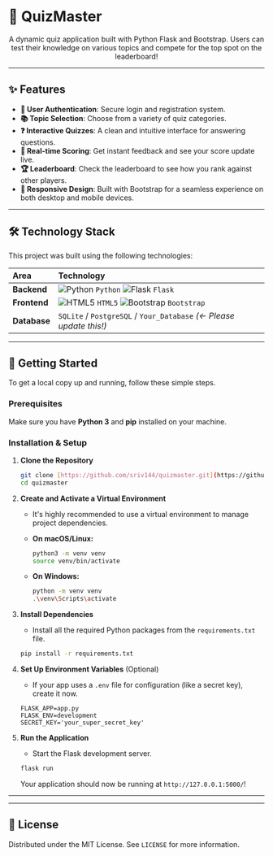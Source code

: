 # 🧠 QuizMaster

<div align="center">
  <p>
    A dynamic quiz application built with Python Flask and Bootstrap. Users can test their knowledge on various topics and compete for the top spot on the leaderboard!
  </p>
</div>



---

## ✨ Features

* **👤 User Authentication**: Secure login and registration system.
* **📚 Topic Selection**: Choose from a variety of quiz categories.
* **❓ Interactive Quizzes**: A clean and intuitive interface for answering questions.
* **💯 Real-time Scoring**: Get instant feedback and see your score update live.
* **🏆 Leaderboard**: Check the leaderboard to see how you rank against other players.
* **📱 Responsive Design**: Built with Bootstrap for a seamless experience on both desktop and mobile devices.

---

## 🛠️ Technology Stack

This project was built using the following technologies:

| Area      | Technology                                                                                                                                                                   |
| :-------- | :--------------------------------------------------------------------------------------------------------------------------------------------------------------------------- |
| **Backend** | ![Python](https://img.shields.io/badge/Python-3776AB?style=flat&logo=python&logoColor=white) `Python` ![Flask](https://img.shields.io/badge/Flask-000000?style=flat&logo=flask&logoColor=white) `Flask` |
| **Frontend** | ![HTML5](https://img.shields.io/badge/HTML5-E34F26?style=flat&logo=html5&logoColor=white) `HTML5` ![Bootstrap](https://img.shields.io/badge/Bootstrap-7952B3?style=flat&logo=bootstrap&logoColor=white) `Bootstrap` |
| **Database** | `SQLite` / `PostgreSQL` / `Your_Database` _(<- Please update this!)_                                                                                                       |

---

## 🚀 Getting Started

To get a local copy up and running, follow these simple steps.

### Prerequisites

Make sure you have **Python 3** and **pip** installed on your machine.

### Installation & Setup

1.  **Clone the Repository**
    ```sh
    git clone [https://github.com/sriv144/quizmaster.git](https://github.com/sriv144/quizmaster.git)
    cd quizmaster
    ```

2.  **Create and Activate a Virtual Environment**
    * It's highly recommended to use a virtual environment to manage project dependencies.

    * **On macOS/Linux:**
        ```sh
        python3 -m venv venv
        source venv/bin/activate
        ```
    * **On Windows:**
        ```sh
        python -m venv venv
        .\venv\Scripts\activate
        ```

3.  **Install Dependencies**
    * Install all the required Python packages from the `requirements.txt` file.
    ```sh
    pip install -r requirements.txt
    ```

4.  **Set Up Environment Variables** (Optional)
    * If your app uses a `.env` file for configuration (like a secret key), create it now.
    ```env
    FLASK_APP=app.py
    FLASK_ENV=development
    SECRET_KEY='your_super_secret_key'
    ```

5.  **Run the Application**
    * Start the Flask development server.
    ```sh
    flask run
    ```
    Your application should now be running at `http://127.0.0.1:5000/`!

---



---

## 📜 License

Distributed under the MIT License. See `LICENSE` for more information.
